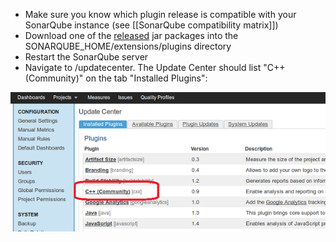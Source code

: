- Make sure you know which plugin release is compatible with your SonarQube instance (see [[SonarQube compatibility matrix]])
- Download one of the [released](https://github.com/wenns/sonar-cxx/releases) jar packages into the SONARQUBE_HOME/extensions/plugins directory
- Restart the SonarQube server
- Navigate to <Your SonarQube URL>/updatecenter. The Update Center should list "C++ (Community)" on the tab "Installed Plugins":

![Update Center](images/UpdateCenter.png)